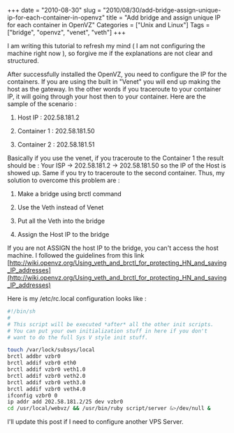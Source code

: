 +++
date = "2010-08-30"
slug = "2010/08/30/add-bridge-assign-unique-ip-for-each-container-in-openvz"
title = "Add bridge and assign unique IP for each container in OpenVZ"
Categories = ["Unix and Linux"]
Tags = ["bridge", "openvz", "venet", "veth"]
+++

I am writing this tutorial to refresh my mind ( I am not configuring the machine right now ), so forgive me if the explanations are not clear and structured.

After successfully installed the OpenVZ, you need to configure the IP for the containers. If you are using the built in "Venet" you will end up making the host as the gateway. In the other words if you traceroute to your container IP, it will going through your host then to your container. Here are the sample of the scenario :

1. Host IP : 202.58.181.2

2. Container 1 : 202.58.181.50

3. Container 2 : 202.58.181.51

Basically if you use the venet, if you traceroute to the Container 1 the result should be : Your ISP -> 202.58.181.2 -> 202.58.181.50 so the IP of the Host is showed up. Same if you try to traceroute to the second container. Thus, my solution to overcome this problem are :

1. Make a bridge using brctl command

2. Use the Veth instead of Venet

3. Put all the Veth into the bridge

4. Assign the Host IP to the bridge

If you are not ASSIGN the host IP to the bridge, you can't access the host machine. I followed the guidelines from this link [http://wiki.openvz.org/Using_veth_and_brctl_for_protecting_HN_and_saving_IP_addresses](http://wiki.openvz.org/Using_veth_and_brctl_for_protecting_HN_and_saving_IP_addresses)

Here is my /etc/rc.local configuration looks like :

``` bash
#!/bin/sh
#
# This script will be executed *after* all the other init scripts.
# You can put your own initialization stuff in here if you don't
# want to do the full Sys V style init stuff.

touch /var/lock/subsys/local
brctl addbr vzbr0
brctl addif vzbr0 eth0
brctl addif vzbr0 veth1.0
brctl addif vzbr0 veth2.0
brctl addif vzbr0 veth3.0
brctl addif vzbr0 veth4.0
ifconfig vzbr0 0
ip addr add 202.58.181.2/25 dev vzbr0
cd /usr/local/webvz/ && /usr/bin/ruby script/server &>/dev/null &
```

I'll update this post if I need to configure another VPS Server.
